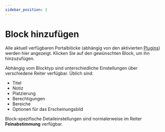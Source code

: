 ```yaml
---
sidebar_position: 2
---
```


# Block hinzufügen
Alle aktuell verfügbaren Portalblöcke (abhängig von den aktivierten [Plugins](/plugins/manage)) werden hier angezeigt. Klicken Sie auf den gewünschten Block, um ihn hinzuzufügen.

Abhängig vom Blocktyp sind unterschiedliche Einstellungen über verschiedene Reiter verfügbar. Üblich sind:
* Titel
* Notiz
* Platzierung
* Berechtigungen
* Bereiche
* Optionen für das Erscheinungsbild

Block-spezifische Detaileinstellungen sind normalerweise im Reiter **Feinabstimmung** verfügbar.